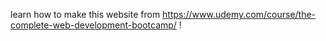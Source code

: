 

learn how to make this website from https://www.udemy.com/course/the-complete-web-development-bootcamp/ !

